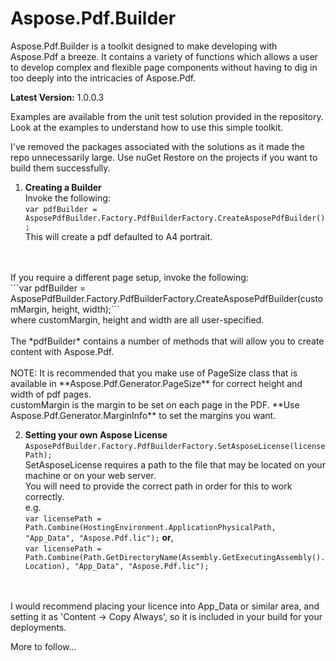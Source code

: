# Aspose.Pdf.Builder
Aspose.Pdf.Builder is a toolkit designed to make developing with Aspose.Pdf a breeze. It contains a variety of functions which allows a user to develop complex and flexible page components without having to dig in too deeply into the intricacies of Aspose.Pdf.

<b>Latest Version:</b> 1.0.0.3

Examples are available from the unit test solution provided in the repository. 
Look at the examples to understand how to use this simple toolkit. 

I've removed the packages associated with the solutions as it made the repo unnecessarily large. Use nuGet Restore on the projects if you want to build them successfully.

1. <b>Creating a Builder</b>
<br/>Invoke the following:
<br/>```var pdfBuilder = AsposePdfBuilder.Factory.PdfBuilderFactory.CreateAsposePdfBuilder();```
<br/>This will create a pdf defaulted to A4 portrait.
<br/>
<br/>If you require a different page setup, invoke the following:
<br/>```var pdfBuilder = AsposePdfBuilder.Factory.PdfBuilderFactory.CreateAsposePdfBuilder(customMargin, height, width);```
<br/> where customMargin, height and width are all user-specified. 
<br/>
<br/>The *pdfBuilder* contains a number of methods that will allow you to create content with Aspose.Pdf.
<br/>
<br/> NOTE: It is recommended that you make use of PageSize class that is available in **Aspose.Pdf.Generator.PageSize** for correct height and width of pdf pages. 
<br/>customMargin is the margin to be set on each page in the PDF. **Use Aspose.Pdf.Generator.MarginInfo** to set the margins you want.

2. <b>Setting your own Aspose License</b>
<br/>```AsposePdfBuilder.Factory.PdfBuilderFactory.SetAsposeLicense(licensePath);```
<br/>SetAsposeLicense requires a path to the file that may be located on your machine or on your web server. 
<br/>You will need to provide the correct path in order for this to work correctly.
<br/>e.g.
<br/>```var licensePath = Path.Combine(HostingEnvironment.ApplicationPhysicalPath, "App_Data", "Aspose.Pdf.lic");``` <b>or</b>,
<br/>```var licensePath = Path.Combine(Path.GetDirectoryName(Assembly.GetExecutingAssembly().Location), "App_Data", "Aspose.Pdf.lic");```
<br/>
<br/> I would recommend placing your licence into App_Data or similar area, and setting it as 'Content -> Copy Always', so it is included in your build for your deployments.


More to follow...
